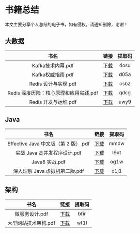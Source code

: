 # 书籍总结
本文主要分享个人总结的电子书，如有侵权，请通知删除，谢谢！

## 大数据
|   书名  |   链接  |   提取码    | 
| :----: | :----: |   :----:   | 
| Kafka技术内幕.pdf | [下载](https://pan.baidu.com/s/1ue-o_Q4mnVK8aXYc044Vyw) | 4osu |
| Kafka权威指南.pdf | [下载](https://pan.baidu.com/s/1gdLZ28_BfH-cg8HFRupbmA) | d05a |
| Redis 设计与实现.pdf | [下载](https://pan.baidu.com/s/1ySc4g8CCBcm8ec6EqLnaEQ) | osbz |
| Redis 深度历险：核心原理和应用实践.pdf | [下载](https://pan.baidu.com/s/1hC_JUeBhCXFjYPNZ8b3xuw) | qdcg |
| Redis 开发与运维.pdf | [下载](https://pan.baidu.com/s/1u1GwsqPerdf7N9y0j3yKOg) | uwy9 |

## Java 
|   书名  |   链接  |   提取码    | 
| :----: | :----: |   :----:   | 
| Effective Java 中文版（第 2 版）.pdf | [下载](https://pan.baidu.com/s/150ztSubX3-NhgMHMPiRFYQ) | mmdw |
| 实战 Java 高并发程序设计.pdf | [下载](https://pan.baidu.com/s/1QUse0rmMBIvxFgeiJZ7TxQ) | l9xt |
| Java8 实战.pdf | [下载](https://pan.baidu.com/s/1y5m1hgn9cJT7pyE5qI9UuQ) | og1w |
| 深入理解 Java 虚拟机第二版.pdf | [下载](https://pan.baidu.com/s/1mFE-B03b5Dwuz3_CJgHA7g) | c1j1 |

## 架构
|   书名  |   链接  |   提取码    | 
| :----: | :----: |   :----:   | 
| 微服务设计.pdf | [下载](https://pan.baidu.com/s/1uaCQhagPU1ElrC2zuBePdA) | bfir |
| 大型网站技术架构.pdf | [下载](https://pan.baidu.com/s/1F_CpOz-0sspDjGktG1z3Yw) | wf1l |